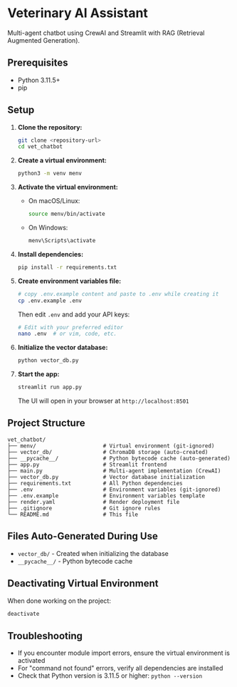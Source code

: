 # Veterinary AI Assistant

Multi-agent chatbot using CrewAI and Streamlit with RAG (Retrieval Augmented Generation).

## Prerequisites

- Python 3.11.5+
- pip

## Setup

1. **Clone the repository:**

   ```bash
   git clone <repository-url>
   cd vet_chatbot
   ```

2. **Create a virtual environment:**

   ```bash
   python3 -m venv menv
   ```

3. **Activate the virtual environment:**

   - On macOS/Linux:
     ```bash
     source menv/bin/activate
     ```
   - On Windows:
     ```bash
     menv\Scripts\activate
     ```

4. **Install dependencies:**

   ```bash
   pip install -r requirements.txt
   ```

5. **Create environment variables file:**

   ```bash
   # copy .env.example content and paste to .env while creating it
   cp .env.example .env
   ```

   Then edit `.env` and add your API keys:

   ```bash
   # Edit with your preferred editor
   nano .env  # or vim, code, etc.
   ```

6. **Initialize the vector database:**

   ```bash
   python vector_db.py
   ```

7. **Start the app:**

   ```bash
   streamlit run app.py
   ```

   The UI will open in your browser at `http://localhost:8501`

## Project Structure

```
vet_chatbot/
├── menv/                     # Virtual environment (git-ignored)
├── vector_db/                # ChromaDB storage (auto-created)
├── __pycache__/              # Python bytecode cache (auto-generated)
├── app.py                    # Streamlit frontend
├── main.py                   # Multi-agent implementation (CrewAI)
├── vector_db.py              # Vector database initialization
├── requirements.txt          # All Python dependencies
├── .env                      # Environment variables (git-ignored)
├── .env.example              # Environment variables template
├── render.yaml               # Render deployment file
├── .gitignore                # Git ignore rules
└── README.md                 # This file
```

## Files Auto-Generated During Use

- `vector_db/` - Created when initializing the database
- `__pycache__/` - Python bytecode cache

## Deactivating Virtual Environment

When done working on the project:

```bash
deactivate
```

## Troubleshooting

- If you encounter module import errors, ensure the virtual environment is activated
- For "command not found" errors, verify all dependencies are installed
- Check that Python version is 3.11.5 or higher: `python --version`
